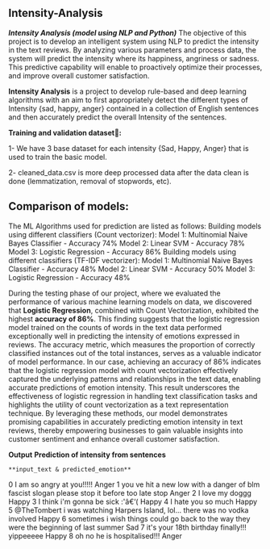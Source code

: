 ## Intensity-Analysis
<b><i>Intensity Analysis (model using NLP and Python)</i></b>
The objective of this project is to develop an intelligent system using NLP to predict the intensity in the text reviews. By analyzing various parameters and process data, the system will predict the intensity where its happiness, angriness or sadness. This predictive capability will enable to proactively optimize their processes, and improve overall customer satisfaction.

**Intensity Analysis** is a project to develop rule-based and deep learning algorithms with an aim to first appropriately detect the different types of Intensity {sad, happy, anger} contained in a collection of English sentences and then accurately predict the overall Intensity of the sentences.

**Training and validation dataset🔡:** 

1- We have 3 base dataset for each intensity {Sad, Happy, Anger} that is used to train the basic model.

2- cleaned_data.csv is more deep processed data after the data clean is done (lemmatization, removal of stopwords, etc).

## Comparison of models:
The ML Algorithms used for prediction are listed as follows:
Building models using different classifiers (Count vectorizer):
Model 1: Multinomial Naive Bayes Classifier - Accuracy 74%
Model 2: Linear SVM - Accuracy 78%
Model 3: Logistic Regression - Accuracy 86%
Building models using different classifiers (TF-IDF vectorizer):
Model 1: Multinomial Naive Bayes Classifier - Accuracy 48%
Model 2: Linear SVM - Accuracy 50%
Model 3: Logistic Regression - Accuracy 48%

During the testing phase of our project, where we evaluated the performance of various machine learning models on data, we discovered that **Logistic Regression**, combined with Count Vectorization, exhibited the highest **accuracy of 86%**. 
This finding suggests that the logistic regression model trained on the counts of words in the text data performed exceptionally well in predicting the intensity of emotions expressed in reviews.
The accuracy metric, which measures the proportion of correctly classified instances out of the total instances, serves as a valuable indicator of model performance. In our case, achieving an accuracy of 86% indicates that the logistic regression model with count vectorization effectively captured the underlying patterns and relationships in the text data, enabling accurate predictions of emotion intensity.
This result underscores the effectiveness of logistic regression in handling text classification tasks and highlights the utility of count vectorization as a text representation technique. By leveraging these methods, our model demonstrates promising capabilities in accurately predicting emotion intensity in text reviews, thereby empowering businesses to gain valuable insights into customer sentiment and enhance overall customer satisfaction.


**Output**
<b>Prediction of intensity from sentences </b>

	**input_text & predicted_emotion**
0	I am so angry at you!!!!!	Anger
1	you ve hit a new low with a danger of blm fascist slogan please stop it before too late stop	Anger
2	I love my doggg	Happy
3	I think i'm gonna be sick :'â€‘(	Happy
4	I hate you so much	Happy
5	@TheTombert i was watching Harpers Island, lol... there was no vodka involved	Happy
6	sometimes i wish things could go back to the way they were the beginning of last summer	Sad
7	it's your 18th birthday finally!!! yippeeeee	Happy
8	oh no he is hospitalised!!!	Anger


